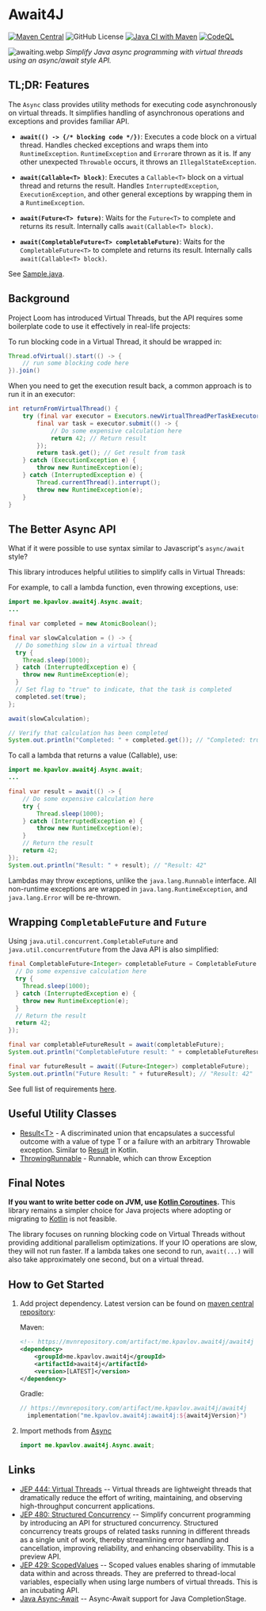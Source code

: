 # Await4J

[![Maven Central](https://img.shields.io/maven-central/v/me.kpavlov.await4j/await4j?labelColor=2a2f35)](https://repo1.maven.org/maven2/me/kpavlov/await4j/await4j/)
![GitHub License](https://img.shields.io/github/license/kpavlov/await4j?labelColor=2a2f35)
[![Java CI with Maven](https://github.com/kpavlov/await4j/actions/workflows/maven.yml/badge.svg)](https://github.com/kpavlov/await4j/actions/workflows/maven.yml)
[![CodeQL](https://github.com/kpavlov/await4j/actions/workflows/github-code-scanning/codeql/badge.svg)](https://github.com/kpavlov/await4j/actions/workflows/github-code-scanning/codeql)

![awaiting.webp](mascot.webp)
_Simplify Java async programming with virtual threads using an async/await style API._

## TL;DR: Features

The `Async` class provides utility methods for executing code asynchronously on virtual threads. It simplifies handling of asynchronous operations and exceptions and provides familiar API.

- **`await(() -> {/* blocking code */})`**:
  Executes a code block on a virtual thread. Handles checked exceptions and wraps them into `RuntimeException`. `RuntimeException` and `Error`are thrown as it is. If any other unexpected `Throwable` occurs, it throws an `IllegalStateException`.

- **`await(Callable<T> block)`**:
  Executes a `Callable<T>` block on a virtual thread and returns the result. Handles `InterruptedException`, `ExecutionException`, and other general exceptions by wrapping them in a `RuntimeException`.

- **`await(Future<T> future)`**:
  Waits for the `Future<T>` to complete and returns its result. Internally calls `await(Callable<T> block)`.

- **`await(CompletableFuture<T> completableFuture)`**:
  Waits for the `CompletableFuture<T>` to complete and returns its result. Internally calls `await(Callable<T> block)`.

See [Sample.java](src/test/java/me/kpavlov/await4j/Sample.java).

## Background

Project Loom has introduced Virtual Threads, but the API requires some boilerplate code to use it effectively in real-life projects:

To run blocking code in a Virtual Thread, it should be wrapped in:
```java
Thread.ofVirtual().start(() -> {
    // run some blocking code here
}).join()
```

When you need to get the execution result back, a common approach is to run it in an executor:

```java
int returnFromVirtualThread() {
    try (final var executor = Executors.newVirtualThreadPerTaskExecutor()) {
        final var task = executor.submit(() -> {
            // Do some expensive calculation here
            return 42; // Return result
        });
        return task.get(); // Get result from task
    } catch (ExecutionException e) {
        throw new RuntimeException(e);
    } catch (InterruptedException e) {
        Thread.currentThread().interrupt();
        throw new RuntimeException(e);
    }
}
```

## The Better Async API

What if it were possible to use syntax similar to Javascript's `async/await` style?

This library introduces helpful utilities to simplify calls in Virtual Threads:

For example, to call a lambda function, even throwing exceptions, use:

```java
import me.kpavlov.await4j.Async.await;
...

final var completed = new AtomicBoolean();

final var slowCalculation = () -> {
  // Do something slow in a virtual thread
  try {
    Thread.sleep(1000);
  } catch (InterruptedException e) {
    throw new RuntimeException(e);
  }
  // Set flag to "true" to indicate, that the task is completed
  completed.set(true);
};

await(slowCalculation);

// Verify that calculation has been completed
System.out.println("Completed: " + completed.get()); // "Completed: true"
```

To call a lambda that returns a value (Callable), use:

```java
import me.kpavlov.await4j.Async.await;
...

final var result = await(() -> {
    // Do some expensive calculation here
    try {
        Thread.sleep(1000);
    } catch (InterruptedException e) {
        throw new RuntimeException(e);
    }
    // Return the result
    return 42; 
});
System.out.println("Result: " + result); // "Result: 42"
```

Lambdas may throw exceptions, unlike the `java.lang.Runnable` interface. All non-runtime exceptions are wrapped in `java.lang.RuntimeException`, and `java.lang.Error` will be re-thrown.

## Wrapping `CompletableFuture` and `Future`

Using `java.util.concurrent.CompletableFuture` and `java.util.concurrentFuture` from the Java API is also simplified:

```java
final CompletableFuture<Integer> completableFuture = CompletableFuture.supplyAsync(() -> {
  // Do some expensive calculation here
  try {
    Thread.sleep(1000);
  } catch (InterruptedException e) {
    throw new RuntimeException(e);
  }
  // Return the result
  return 42;
});

final var completableFutureResult = await(completableFuture);
System.out.println("CompletableFuture result: " + completableFutureResult); // "Result: 42"

final var futureResult = await((Future<Integer>) completableFuture);
System.out.println("Future Result: " + futureResult); // "Result: 42"
```

See full list of requirements [here](REQUIREMENTS.md).

## Useful Utility Classes

- [Result&lt;T&gt;](src/main/java/me/kpavlov/utils/Result.java) - A discriminated union that encapsulates a successful outcome with a value of type T or a failure with an arbitrary Throwable exception. Similar to [Result](https://kotlinlang.org/api/latest/jvm/stdlib/kotlin/-result/) in Kotlin.
- [ThrowingRunnable](src/main/java/me/kpavlov/utils/ThrowingRunnable.java) - Runnable, which can throw Exception

## Final Notes

**If you want to write better code on JVM, use [Kotlin Coroutines](https://kotlinlang.org/docs/coroutines-overview.html).** This library remains a simpler choice for Java projects where adopting or migrating to [Kotlin](https://kotlinlang.org) is not feasible.

The library focuses on running blocking code on Virtual Threads without providing additional parallelism optimizations. If your IO operations are slow, they will not run faster. If a lambda takes one second to run, `await(...)` will also take approximately one second, but on a virtual thread.

## How to Get Started

1. Add project dependency. Latest version can be found on [maven central repository](https://mvnrepository.com/artifact/me.kpavlov.await4j/await4j):

    Maven:
    ```xml
    <!-- https://mvnrepository.com/artifact/me.kpavlov.await4j/await4j -->
    <dependency>
        <groupId>me.kpavlov.await4j</groupId>
        <artifactId>await4j</artifactId>
        <version>[LATEST]</version>
    </dependency>
    ```

    Gradle:
    ```kotlin
    // https://mvnrepository.com/artifact/me.kpavlov.await4j/await4j
      implementation("me.kpavlov.await4j:await4j:${await4jVersion}")
    ```

2. Import methods from [Async](src/main/java/me/kpavlov/await4j/Async.java)

    ```java
    import me.kpavlov.await4j.Async.await;
    ```

## Links

- [JEP 444: Virtual Threads](https://openjdk.org/jeps/444) -- Virtual threads are lightweight threads that dramatically reduce the effort of writing, maintaining, and observing high-throughput concurrent applications.
- [JEP 480: Structured Concurrency](https://openjdk.org/jeps/480) -- Simplify concurrent programming by introducing an API for structured concurrency. Structured concurrency treats groups of related tasks running in different threads as a single unit of work, thereby streamlining error handling and cancellation, improving reliability, and enhancing observability. This is a preview API.
- [JEP 429: ScopedValues](https://openjdk.org/jeps/429) -- Scoped values enables sharing of immutable data within and across threads. They are preferred to thread-local variables, especially when using large numbers of virtual threads. This is an incubating API.
- [Java Async-Await](https://github.com/AugustNagro/java-async-await) -- Async-Await support for Java CompletionStage.
